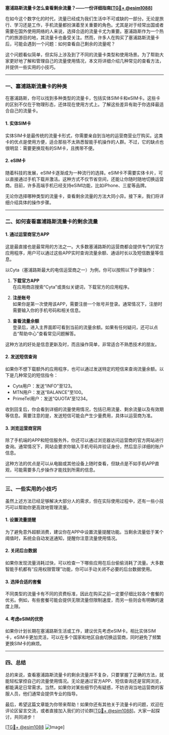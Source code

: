 **塞浦路斯流量卡怎么查看剩余流量？——一份详细指南[[TG💪+ @esim1088](https://t.me/s/esim1088)]**

在如今这个数字化的时代，流量已经成为我们生活中不可或缺的一部分。无论是旅行、学习还是工作，手机流量都扮演着至关重要的角色。尤其是对于经常出国或者需要在国外使用网络的人来说，选择合适的流量卡尤为重要。塞浦路斯作为一个热门的旅游目的地，其流量卡也备受关注。然而，许多人在购买了塞浦路斯流量卡后，可能会遇到一个问题：如何查看自己剩余的流量呢？

这个问题看似简单，但实际上涉及到了不同的流量卡类型和使用场景。为了帮助大家更好地了解和管理自己的流量使用情况，本文将详细介绍几种常见的查看方法，并提供一些实用的小技巧。

---

### 一、塞浦路斯流量卡的种类

在塞浦路斯，你可以找到多种类型的流量卡，包括实体SIM卡和eSIM卡。这些卡的区别不仅在于物理形态，还体现在使用方式上。了解这些差异有助于你选择最适合自己的流量卡。

#### 1. 实体SIM卡
实体SIM卡是最传统的流量卡形式，你需要亲自到当地的运营商营业厅购买。这类卡的优点是使用方便，适合那些不太熟悉智能手机操作的人群。不过，它的缺点也很明显：需要更换现有的SIM卡，且携带不便。

#### 2. eSIM卡
随着科技的发展，eSIM卡逐渐成为一种流行的选择。eSIM卡不需要实体卡片，可以直接通过手机下载并激活。这种方式不仅节省空间，还能让你随时随地切换运营商。目前，许多高端手机已经支持eSIM功能，比如iPhone、三星等品牌。

无论你选择哪种类型的流量卡，查看剩余流量的方法大同小异。接下来，我们将详细介绍具体的操作步骤。

---

### 二、如何查看塞浦路斯流量卡的剩余流量

#### 1. 通过运营商官方APP
这是最直接也是最常用的方法之一。大多数塞浦路斯的运营商都会提供专门的官方应用程序，用户可以通过这些APP实时查询流量余额、通话时长以及短信数量等信息。

以Cyta（塞浦路斯最大的电信运营商之一）为例，你可以按照以下步骤操作：

1. **下载官方APP**  
   在应用商店搜索“Cyta”或类似关键词，下载官方的应用程序。
   
2. **注册账号**  
   如果你是第一次使用该APP，需要注册一个账号并登录。通常情况下，注册时需要输入你的手机号码和相关信息。

3. **查看流量余额**  
   登录后，进入主界面即可看到当前的流量余额。如果有任何疑问，还可以点击“帮助中心”查看常见问题解答。

这种方法的好处是信息更新及时，而且操作简单，非常适合不熟悉技术的朋友。

#### 2. 发送短信查询
如果你不想下载额外的应用程序，也可以通过发送特定的短信来查询流量余额。以下是几种常见的短信指令：

- Cyta用户：发送“INFO”至123。
- MTN用户：发送“BALANCE”至100。
- PrimeTel用户：发送“QUOTA”至1234。

收到回复后，你会看到详细的流量使用情况，包括已用流量、剩余流量以及有效期等信息。需要注意的是，发送短信可能会产生少量费用，具体以运营商为准。

#### 3. 浏览运营商官网
除了手机端的APP和短信服务外，你还可以通过浏览器访问运营商的官方网站进行查询。通常情况下，网站会要求你输入手机号码并验证身份，然后显示详细的账户信息。

这种方法的优点是可以从电脑或其他设备上随时查看，但缺点是不如手机APP直观，可能需要多几步操作才能找到所需的信息。

---

### 三、一些实用的小技巧

虽然上述方法已经足够解决大部分人的需求，但在实际使用过程中，还有一些小技巧可以帮助你更高效地管理流量。

#### 1. 设置流量提醒
为了避免意外超额消费，建议你在APP中设置流量提醒功能。当剩余流量低于某个阈值时，系统会自动发送通知，提醒你注意流量使用情况。

#### 2. 关闭后台数据
如果你发现流量消耗过快，可以检查一下哪些应用在后台偷偷消耗了流量。大多数智能手机都有“应用权限管理”功能，你可以手动关闭不必要的后台数据使用。

#### 3. 选择合适的套餐
不同类型的流量卡有不同的资费标准，因此在购买之前一定要仔细比较各个套餐的优劣。例如，有些套餐可能会提供无限流量但限制速度，而另一些则会有明确的速度上限。

#### 4. 考虑eSIM的优势
如果你计划长期在塞浦路斯生活或工作，建议优先考虑eSIM卡。相比实体SIM卡，eSIM卡更加灵活，可以在多个国家和地区自由切换运营商，同时避免了频繁更换SIM卡的麻烦。

---

### 四、总结

总的来说，查看塞浦路斯流量卡的剩余流量并不复杂，只要掌握了正确的方法，就能轻松掌控自己的流量使用情况。无论是通过官方APP、短信查询还是官网浏览，都能满足日常需求。当然，如果你对某些细节仍有疑惑，不妨咨询当地运营商的客服人员，他们通常会提供专业的指导。

最后，希望这篇文章能为你带来帮助！如果你还有其他关于流量卡的问题，欢迎在评论区留言交流，或者直接加入我们的讨论群[[TG💪+ @esim1088](https://t.me/s/esim1088)]。大家一起探讨，共同进步！

[[TG💪+ @esim1088](https://t.me/s/esim1088) ![Image](https://i.postimg.cc/4NQfJmqS/Snipaste-2025-05-13-00-14-12.png)]